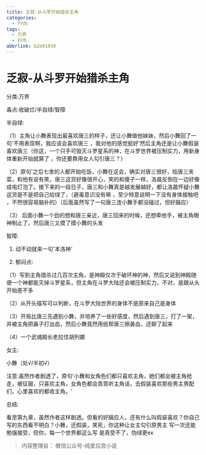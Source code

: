 ```yaml
---
title: 乏寂-从斗罗开始猎杀主角
categories:
  - YY向
tags:
  - 万界
  - 扫书
abbrlink: b2e91039
---
```

# 乏寂-从斗罗开始猎杀主角
分类:万界

毒点:收破烂/半自绿/智障

半自绿:

（1）主角让小舞表现出最喜欢唐三的样子，还让小舞做他妹妹，然后小舞回了一句'不用表现啊，我应该会喜欢唐三
，我对他的感觉挺好'然后主角还是让小舞假装喜欢唐三（你这，一个只手可毁灭斗罗星系的神，在斗罗世界被压制实力，用新身体重新开始就算了
，你还要靠用女人勾引唐三？）

（2）原句'之后七舍的人都开始吃饭，小舞在这会，确实对唐三很好，给唐三夹菜，和他有说有笑，唐三这货好像很开心，笑的和傻子一样，洛晨反倒在一边好像成电灯泡了。接下来的一段日子，唐三和小舞真是越发展越好，都让洛晨怀疑小舞这货是不是把自己给绿了，（避毒意识没有嘛
，至少特意说明一下没有身体接触吧
，不然很容易脑补的）（后面虽然写了一句唐三连小舞手都没碰过，但好膈应）

（3）
后面小舞一个劲的想和唐三亲近，唐三回来的时候，还想牵他手，被主角眼神制止了，然后唐三又摸了摸小舞的头发

智障:

1.  动不动就来一句'本洛神'

2.  郁闷点:

（1）写到主角猎杀过几百次主角，是神殿仅次于破坏神的神，然后又说到神殿随便一个神都能灭掉斗罗星系，但主角在斗罗大陆还会被压制实力，不对，是跟从头开始差不多

（2）从开头描写可以判断，在斗罗大陆世界的身体不是原来自己是身体

（3）开局比唐三先遇到小舞，并培养了一些好感度，然后遇到唐三，打了一架，并被主角把鼻子打出血，然后小舞竟然用纸帮唐三擦鼻血，还聊了起来

（4）一个武魂殿长老拉住胡列娜

女主:

小舞（处√/半初√）

注意:虽然作者剧透了，原句'小舞和女角色们都只喜欢主角，她们都会被主角抢走，被征服，只喜欢主角，女角色都会乖乖听主角话，去假装喜欢那些男主男配们，心里喜欢的都收主角。'

总结:

看至第九章，虽然作者这样剧透。但看的好膈应人，还有什么叫假装喜欢？你自己写的东西看不明白？小舞，还假装，笑死，你这种让女主勾引原男主
写一次还能勉强接受，但你，每一个世界都这么写 是真受不了，伪绿更ex


> 内容整理自： 微信公众号-纯爱后宫小说